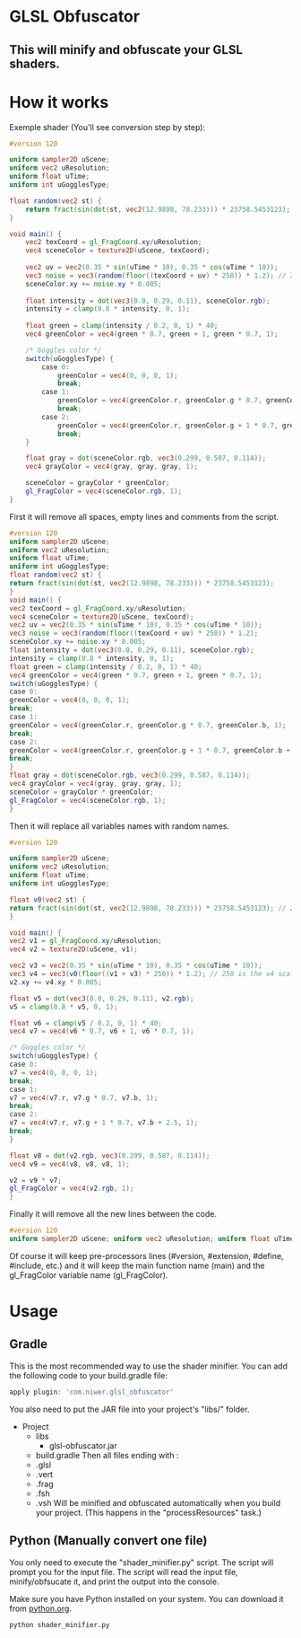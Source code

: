 # GLSL Obfuscator
## This will minify and obfuscate your GLSL shaders.

# How it works
Exemple shader (You'll see conversion step by step):
```glsl
#version 120

uniform sampler2D uScene;
uniform vec2 uResolution;
uniform float uTime;
uniform int uGogglesType;

float random(vec2 st) {
    return fract(sin(dot(st, vec2(12.9898, 78.233))) * 23758.5453123); // 23758
}

void main() {
	vec2 texCoord = gl_FragCoord.xy/uResolution;
	vec4 sceneColor = texture2D(uScene, texCoord);
	
	vec2 uv = vec2(0.35 * sin(uTime * 10), 0.35 * cos(uTime * 10));
	vec3 noise = vec3(random(floor((texCoord + uv) * 250)) * 1.2); // 250 is the noise scale
	sceneColor.xy += noise.xy * 0.005;
	
	float intensity = dot(vec3(0.0, 0.29, 0.11), sceneColor.rgb);
	intensity = clamp(0.8 * intensity, 0, 1);
	
	float green = clamp(intensity / 0.2, 0, 1) * 40;
	vec4 greenColor = vec4(green * 0.7, green + 1, green * 0.7, 1);

	/* Goggles color */
	switch(uGogglesType) {
		case 0:
			greenColor = vec4(0, 0, 0, 1);
			break;
		case 1:
			greenColor = vec4(greenColor.r, greenColor.g * 0.7, greenColor.b, 1);
			break;
		case 2:
			greenColor = vec4(greenColor.r, greenColor.g + 1 * 0.7, greenColor.b + 2.5, 1);
			break;
	}

	float gray = dot(sceneColor.rgb, vec3(0.299, 0.587, 0.114));
	vec4 grayColor = vec4(gray, gray, gray, 1);

	sceneColor = grayColor * greenColor;
	gl_FragColor = vec4(sceneColor.rgb, 1);
}
```

First it will remove all spaces, empty lines and comments from the script.
```glsl	
#version 120
uniform sampler2D uScene;
uniform vec2 uResolution;
uniform float uTime;
uniform int uGogglesType;
float random(vec2 st) {
return fract(sin(dot(st, vec2(12.9898, 78.233))) * 23758.5453123);
}
void main() {
vec2 texCoord = gl_FragCoord.xy/uResolution;
vec4 sceneColor = texture2D(uScene, texCoord);
vec2 uv = vec2(0.35 * sin(uTime * 10), 0.35 * cos(uTime * 10));
vec3 noise = vec3(random(floor((texCoord + uv) * 250)) * 1.2);
sceneColor.xy += noise.xy * 0.005;
float intensity = dot(vec3(0.0, 0.29, 0.11), sceneColor.rgb);
intensity = clamp(0.8 * intensity, 0, 1);
float green = clamp(intensity / 0.2, 0, 1) * 40;
vec4 greenColor = vec4(green * 0.7, green + 1, green * 0.7, 1);
switch(uGogglesType) {
case 0:
greenColor = vec4(0, 0, 0, 1);
break;
case 1:
greenColor = vec4(greenColor.r, greenColor.g * 0.7, greenColor.b, 1);
break;
case 2:
greenColor = vec4(greenColor.r, greenColor.g + 1 * 0.7, greenColor.b + 2.5, 1);
break;
}
float gray = dot(sceneColor.rgb, vec3(0.299, 0.587, 0.114));
vec4 grayColor = vec4(gray, gray, gray, 1);
sceneColor = grayColor * greenColor;
gl_FragColor = vec4(sceneColor.rgb, 1);
}
```
Then it will replace all variables names with random names.
```glsl
#version 120

uniform sampler2D uScene;
uniform vec2 uResolution;
uniform float uTime;
uniform int uGogglesType;

float v0(vec2 st) {
return fract(sin(dot(st, vec2(12.9898, 78.233))) * 23758.5453123); // 23758
}

void main() {
vec2 v1 = gl_FragCoord.xy/uResolution;
vec4 v2 = texture2D(uScene, v1);

vec2 v3 = vec2(0.35 * sin(uTime * 10), 0.35 * cos(uTime * 10));
vec3 v4 = vec3(v0(floor((v1 + v3) * 250)) * 1.2); // 250 is the v4 scale
v2.xy += v4.xy * 0.005;

float v5 = dot(vec3(0.0, 0.29, 0.11), v2.rgb);
v5 = clamp(0.8 * v5, 0, 1);

float v6 = clamp(v5 / 0.2, 0, 1) * 40;
vec4 v7 = vec4(v6 * 0.7, v6 + 1, v6 * 0.7, 1);

/* Goggles color */
switch(uGogglesType) {
case 0:
v7 = vec4(0, 0, 0, 1);
break;
case 1:
v7 = vec4(v7.r, v7.g * 0.7, v7.b, 1);
break;
case 2:
v7 = vec4(v7.r, v7.g + 1 * 0.7, v7.b + 2.5, 1);
break;
}

float v8 = dot(v2.rgb, vec3(0.299, 0.587, 0.114));
vec4 v9 = vec4(v8, v8, v8, 1);

v2 = v9 * v7;
gl_FragColor = vec4(v2.rgb, 1);
}
```
Finally it will remove all the new lines between the code.
```glsl
#version 120
uniform sampler2D uScene; uniform vec2 uResolution; uniform float uTime; uniform int uGogglesType; float v0(vec2 st) { return fract(sin(dot(st, vec2(12.9898, 78.233))) * 23758.5453123); } void main() { vec2 v1 = gl_FragCoord.xy/uResolution; vec4 v2 = texture2D(uScene, v1); vec2 v3 = vec2(0.35 * sin(uTime * 10), 0.35 * cos(uTime * 10)); vec3 v4 = vec3(v0(floor((v1 + v3) * 250)) * 1.2); v2.xy += v4.xy * 0.005; float v5 = dot(vec3(0.0, 0.29, 0.11), v2.rgb); v5 = clamp(0.8 * v5, 0, 1); float v6 = clamp(v5 / 0.2, 0, 1) * 40; vec4 v7 = vec4(v6 * 0.7, v6 + 1, v6 * 0.7, 1); switch(uGogglesType) { case 0: v7 = vec4(0, 0, 0, 1); break; case 1: v7 = vec4(v7.r, v7.g * 0.7, v7.b, 1); break; case 2: v7 = vec4(v7.r, v7.g + 1 * 0.7, v7.b + 2.5, 1); break; } float v8 = dot(v2.rgb, vec3(0.299, 0.587, 0.114)); vec4 v9 = vec4(v8, v8, v8, 1); v2 = v9 * v7; gl_FragColor = vec4(v2.rgb, 1); }
```

Of course it will keep pre-processors lines (#version, #extension, #define, #include, etc.) and it will keep the main function name (main) and the gl_FragColor variable name (gl_FragColor).

# Usage
## Gradle
This is the most recommended way to use the shader minifier. You can add the following code to your build.gradle file:
```groovy
apply plugin: 'com.niwer.glsl_obfuscator'
```
You also need to put the JAR file into your project's "libs/" folder.
- Project
    - libs
        - glsl-obfuscator.jar
    - build.gradle
Then all files ending with : 
    - .glsl
    - .vert
    - .frag
    - .fsh
    - .vsh
Will be minified and obfuscated automatically when you build your project. (This happens in the "processResources" task.)

## Python (Manually convert one file)
You only need to execute the "shader_minifier.py" script. The script will prompt you for the input file. The script will read the input file, minify/obfsucate it, and print the output into the console.

Make sure you have Python installed on your system. You can download it from [python.org](https://www.python.org/downloads/).
```bash
python shader_minifier.py
```
